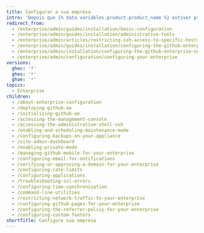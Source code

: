 ```yaml
---
title: Configurar a sua empresa
intro: 'Depois que {% data variables.product.product_name %} estiver pronto e funcionando, você poderá configurar a sua empresa para atender às necessidades da sua organização.'
redirect_from:
  - /enterprise/admin/guides/installation/basic-configuration
  - /enterprise/admin/guides/installation/administrative-tools
  - /enterprise/admin/articles/restricting-ssh-access-to-specific-hosts
  - /enterprise/admin/guides/installation/configuring-the-github-enterprise-appliance
  - /enterprise/admin/installation/configuring-the-github-enterprise-server-appliance
  - /enterprise/admin/configuration/configuring-your-enterprise
versions:
  ghec: '*'
  ghes: '*'
  ghae: '*'
topics:
  - Enterprise
children:
  - /about-enterprise-configuration
  - /deploying-github-ae
  - /initializing-github-ae
  - /accessing-the-management-console
  - /accessing-the-administrative-shell-ssh
  - /enabling-and-scheduling-maintenance-mode
  - /configuring-backups-on-your-appliance
  - /site-admin-dashboard
  - /enabling-private-mode
  - /managing-github-mobile-for-your-enterprise
  - /configuring-email-for-notifications
  - /verifying-or-approving-a-domain-for-your-enterprise
  - /configuring-rate-limits
  - /configuring-applications
  - /troubleshooting-ssl-errors
  - /configuring-time-synchronization
  - /command-line-utilities
  - /restricting-network-traffic-to-your-enterprise
  - /configuring-github-pages-for-your-enterprise
  - /configuring-the-referrer-policy-for-your-enterprise
  - /configuring-custom-footers
shortTitle: Configure sua empresa
---
```


